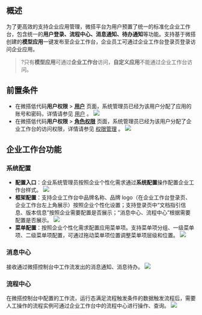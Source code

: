 ## 概述
为了更高效的支持企业应用管理，微搭平台为用户预置了统一的标准化企业工作台，包含统一的**用户登录、流程中心、消息通知、待办通知**等功能。支持基于微搭创建的**模型应用**一键发布至企业工作台，企业员工可通过企业工作台登录页登录访问企业应用。
>?只有**模型应用**可通过**企业工作台**访问，**自定义应用**不能通过企业工作台访问。


## 前置条件

- 在微搭低代码**用户权限** > [**用户**](https://console.cloud.tencent.com/lowcode/permission/user) 页面，系统管理员已经为该用户分配了应用的账号和密码，详情请参见  [用户](https://cloud.tencent.com/document/product/1301/67262#manage) 。
![](https://qcloudimg.tencent-cloud.cn/raw/b71a8eaa69d3cb4e9bb64dc4555a7fa9.png)
- 在微搭低代码**用户权限** > [**角色权限**](https://console.cloud.tencent.com/lowcode/permission/role) 页面，系统管理员已经为该用户分配了企业工作台的访问权限，详情请参见 [权限管理](https://cloud.tencent.com/document/product/1301/59396#jurisdiction) 。
![](https://qcloudimg.tencent-cloud.cn/raw/b2f7e91fef7f6a27ee8c330f61ece75a.png)

## 企业工作台功能

### 系统配置
- **配置入口**：企业系统管理员按照企业个性化需求通过**系统配置**操作配置企业工作台样式。
![](https://qcloudimg.tencent-cloud.cn/raw/1d4cda55c37a69c0b38d25e182976edf.png)
- **框架配置**：支持企业工作台中品牌名称、品牌 logo（在企业工作台登录页、企业工作台左上角展示）按照企业个性化设置；支持登录页中“文档指引信息、版本信息”按照企业需要配置是否展示；“消息中心、流程中心”根据需要配置是否展示。
![](https://qcloudimg.tencent-cloud.cn/raw/86572f6849b4af57c425c9996f882d64.png)
- **菜单配置**：按照企业个性化需求配置应用菜单项。支持菜单项分组、一级菜单项、二级菜单项配置，可通过拖动菜单项位置调整菜单项层级和位置。
![](https://qcloudimg.tencent-cloud.cn/raw/5945d0e839eaf772d9f57edb6f6680fb.png)



### 消息中心
接收通过微搭控制台中工作流发出的消息通知、消息待办。
![](https://qcloudimg.tencent-cloud.cn/raw/5a0d6b1e279cbfd30837a86dd673bad6.png)

### 流程中心
在微搭控制台中配置的工作流，运行态满足流程触发条件的数据触发流程后，需要人工操作的流程实例可通过企业工作台中的流程中心进行操作、查询。
![](https://qcloudimg.tencent-cloud.cn/raw/6c863a061b23144d76aad3a163826680.png)

